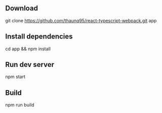 ## Download
git clone https://github.com/thaunq95/react-typescript-webpack.git app

## Install dependencies
cd app && npm install

## Run dev server
npm start

## Build
npm run build
